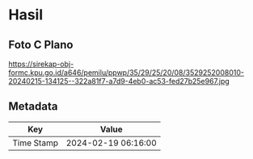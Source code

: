 # Hasil

## Foto C Plano

https://sirekap-obj-formc.kpu.go.id/a646/pemilu/ppwp/35/29/25/20/08/3529252008010-20240215-134125--322a81f7-a7d9-4eb0-ac53-fed27b25e967.jpg


## Metadata

| Key        | Value               |
| ---------- | ------------------- |
| Time Stamp | 2024-02-19 06:16:00 |



